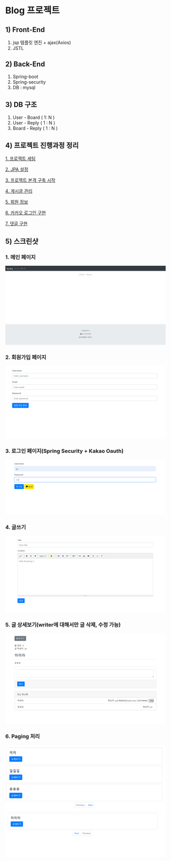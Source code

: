 # Blog 프로젝트

## 1) Front-End

1. jsp 템플릿 엔진 + ajax(Axios)
2. JSTL

## 2) Back-End

1. Spring-boot
2. Spring-security
3. DB : mysql

## 3) DB 구조

1. User - Board ( 1: N )
2. User - Reply ( 1 : N )
3. Board - Reply ( 1 : N )

## 4) 프로젝트 진행과정 정리

[1. 프로젝트 세팅](https://www.notion.so/1-4f57e8f3ea77478a87231ea93a43f113)

[2. JPA 설정](https://www.notion.so/2-JPA-35836de3b72244fdb246145e1c0bdd97)

[3. 프로젝트 본격 구축 시작](https://www.notion.so/3-5d5033b4ee88444d9d305c0e87e8879b)

[4. 게시글 관리](https://www.notion.so/4-0fba6245d15a43a89c9c98288799f5bf)

[5. 회원 정보](https://www.notion.so/5-0a344f12f4d648268df96f95df909369)

[6. 카카오 로그인 구현](https://www.notion.so/6-72323e66b80e4dc889d334ab790ea10e)

[7. 댓글 구현](https://www.notion.so/7-87d97ed57e27427ca204348a6e0219ce)
<br/>

## 5) 스크린샷

### 1. 메인 페이지

![MainPage](./image/main1.PNG)

### 2. 회원가입 페이지

![JoinPage](./image/main2.PNG)

### 3. 로그인 페이지(Spring Security + Kakao Oauth)

![LoginPage](./image/main4.PNG)

### 4. 글쓰기

![WritePage](./image/main5.PNG)

### 5. 글 상세보기(writer에 대해서만 글 삭제, 수정 가능)

![WritePage](./image/main8.PNG)

### 6. Paging 처리

![WritePage](./image/main9.PNG)
![WritePage](./image/main10.PNG)
